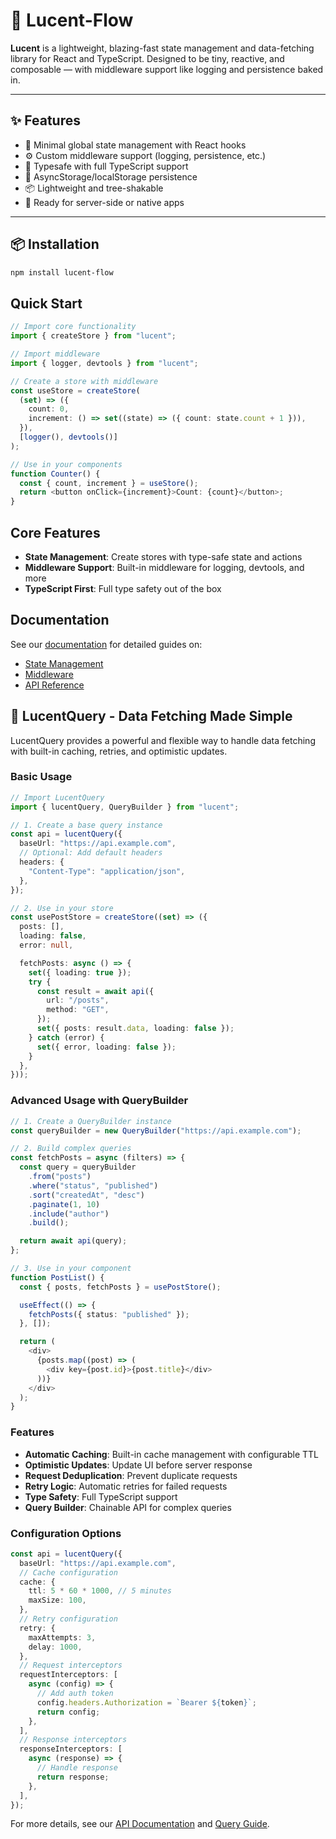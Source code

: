 # 🔮 Lucent-Flow

**Lucent** is a lightweight, blazing-fast state management and data-fetching library for React and TypeScript. Designed to be tiny, reactive, and composable — with middleware support like logging and persistence baked in.

---

## ✨ Features

- 🔄 Minimal global state management with React hooks
- ⚙️ Custom middleware support (logging, persistence, etc.)
- 🧠 Typesafe with full TypeScript support
- 💾 AsyncStorage/localStorage persistence
- 📦 Lightweight and tree-shakable
- 🔌 Ready for server-side or native apps

---

## 📦 Installation

```bash
npm install lucent-flow
```

## Quick Start

```typescript
// Import core functionality
import { createStore } from "lucent";

// Import middleware
import { logger, devtools } from "lucent";

// Create a store with middleware
const useStore = createStore(
  (set) => ({
    count: 0,
    increment: () => set((state) => ({ count: state.count + 1 })),
  }),
  [logger(), devtools()]
);

// Use in your components
function Counter() {
  const { count, increment } = useStore();
  return <button onClick={increment}>Count: {count}</button>;
}
```

## Core Features

- **State Management**: Create stores with type-safe state and actions
- **Middleware Support**: Built-in middleware for logging, devtools, and more
- **TypeScript First**: Full type safety out of the box

## Documentation

See our [documentation](docs/) for detailed guides on:

- [State Management](docs/state-management.md)
- [Middleware](docs/middleware.md)
- [API Reference](docs/api.md)

## 📡 LucentQuery - Data Fetching Made Simple

LucentQuery provides a powerful and flexible way to handle data fetching with built-in caching, retries, and optimistic updates.

### Basic Usage

```typescript
// Import LucentQuery
import { lucentQuery, QueryBuilder } from "lucent";

// 1. Create a base query instance
const api = lucentQuery({
  baseUrl: "https://api.example.com",
  // Optional: Add default headers
  headers: {
    "Content-Type": "application/json",
  },
});

// 2. Use in your store
const usePostStore = createStore((set) => ({
  posts: [],
  loading: false,
  error: null,

  fetchPosts: async () => {
    set({ loading: true });
    try {
      const result = await api({
        url: "/posts",
        method: "GET",
      });
      set({ posts: result.data, loading: false });
    } catch (error) {
      set({ error, loading: false });
    }
  },
}));
```

### Advanced Usage with QueryBuilder

```typescript
// 1. Create a QueryBuilder instance
const queryBuilder = new QueryBuilder("https://api.example.com");

// 2. Build complex queries
const fetchPosts = async (filters) => {
  const query = queryBuilder
    .from("posts")
    .where("status", "published")
    .sort("createdAt", "desc")
    .paginate(1, 10)
    .include("author")
    .build();

  return await api(query);
};

// 3. Use in your component
function PostList() {
  const { posts, fetchPosts } = usePostStore();

  useEffect(() => {
    fetchPosts({ status: "published" });
  }, []);

  return (
    <div>
      {posts.map((post) => (
        <div key={post.id}>{post.title}</div>
      ))}
    </div>
  );
}
```

### Features

- **Automatic Caching**: Built-in cache management with configurable TTL
- **Optimistic Updates**: Update UI before server response
- **Request Deduplication**: Prevent duplicate requests
- **Retry Logic**: Automatic retries for failed requests
- **Type Safety**: Full TypeScript support
- **Query Builder**: Chainable API for complex queries

### Configuration Options

```typescript
const api = lucentQuery({
  baseUrl: "https://api.example.com",
  // Cache configuration
  cache: {
    ttl: 5 * 60 * 1000, // 5 minutes
    maxSize: 100,
  },
  // Retry configuration
  retry: {
    maxAttempts: 3,
    delay: 1000,
  },
  // Request interceptors
  requestInterceptors: [
    async (config) => {
      // Add auth token
      config.headers.Authorization = `Bearer ${token}`;
      return config;
    },
  ],
  // Response interceptors
  responseInterceptors: [
    async (response) => {
      // Handle response
      return response;
    },
  ],
});
```

For more details, see our [API Documentation](docs/api.md) and [Query Guide](docs/query-guide.md).
